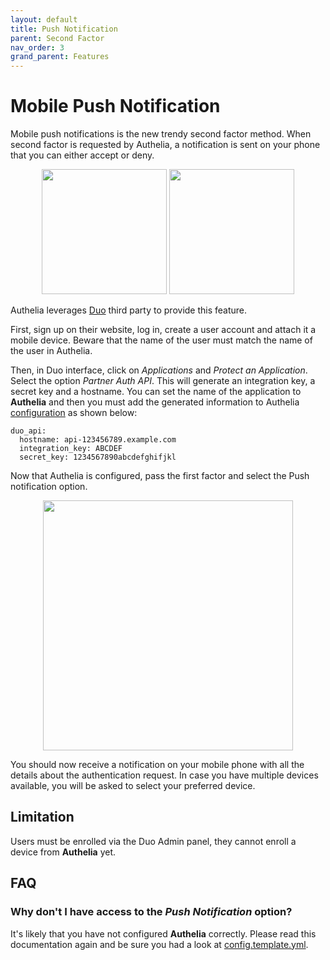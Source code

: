 ```yaml
---
layout: default
title: Push Notification
parent: Second Factor
nav_order: 3
grand_parent: Features
---
```


# Mobile Push Notification

Mobile push notifications is the new trendy second factor method. When second factor is requested
by Authelia, a notification is sent on your phone that you can either accept or deny.

<p align="center">
  <img src="../../images/duo-push-1.jpg" width="200">
  <img src="../../images/duo-push-2.png" width="200">
</p>


Authelia leverages [Duo] third party to provide this feature.

First, sign up on their website, log in, create a user account and attach it a mobile device.
Beware that the name of the user must match the name of the user in Authelia.

Then, in Duo interface, click on *Applications* and *Protect an Application*. Select the option
*Partner Auth API*. This will generate an integration key, a secret key and a hostname. You can
set the name of the application to **Authelia** and then you must add the generated information
to Authelia [configuration](../../deployment/index.md) as shown below:

    duo_api:
      hostname: api-123456789.example.com
      integration_key: ABCDEF
      secret_key: 1234567890abcdefghifjkl

Now that Authelia is configured, pass the first factor and select the Push notification
option.

<p align="center">
  <img src="../../images/2FA-PUSH.png" width="400">
</p>

You should now receive a notification on your mobile phone with all the details
about the authentication request.
In case you have multiple devices available, you will be asked to select your preferred device.


## Limitation

Users must be enrolled via the Duo Admin panel, they cannot enroll a device from
**Authelia** yet.


## FAQ

### Why don't I have access to the *Push Notification* option?

It's likely that you have not configured **Authelia** correctly. Please read this
documentation again and be sure you had a look at [config.template.yml](https://github.com/authelia/authelia/blob/master/config.template.yml).

[Duo]: https://duo.com/
